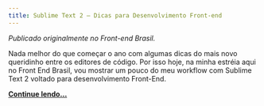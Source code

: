 ```yaml
---
title: Sublime Text 2 – Dicas para Desenvolvimento Front-end
---
```


_Publicado originalmente no Front-end Brasil._

Nada melhor do que começar o ano com algumas dicas do mais novo queridinho entre os editores de código. Por isso hoje, na minha estréia aqui no Front End Brasil, vou mostrar um pouco do meu workflow com Sublime Text 2 voltado para desenvolvimento Front-End.

**[Continue lendo…](http://www.frontendbrasil.com.br/dicas/sublime-text-2-dicas-para-desenvolvimento-front-end/)**